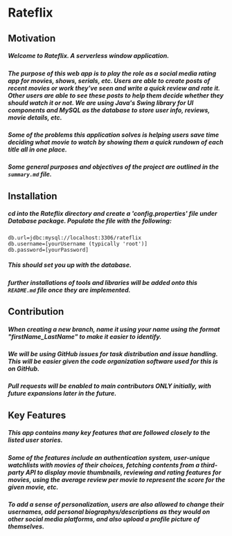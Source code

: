 # Rateflix

## Motivation
##### Welcome to Rateflix. A serverless window application.
##### The purpose of this web app is to play the role as a social media rating app for movies, shows, serials, etc. Users are able to create posts of recent movies or work they've seen and write a quick review and rate it. Other users are able to see these posts to help them decide whether they should watch it or not. We are using Java's Swing library for UI components and MySQL as the database to store user info, reviews, movie details, etc.
##### Some of the problems this application solves is helping users save time deciding what movie to watch by showing them a quick rundown of each title all in one place.
##### Some general purposes and objectives of the project are outlined in the ``` summary.md ``` file.

## Installation
##### cd into the Rateflix directory and create a 'config.properties' file under Database package. Populate the file with the following:
    db.url=jdbc:mysql://localhost:3306/rateflix
    db.username=[yourUsername (typically 'root')]
    db.password=[yourPassword]
##### This should set you up with the database.
##### further installations of tools and libraries will be added onto this ``` README.md ``` file once they are implemented.

## Contribution
##### When creating a new branch, name it using your name using the format "firstName_LastName" to make it easier to identify.
##### We will be using GitHub issues for task distribution and issue handling. This will be easier given the code organization software used for this is on GitHub.
##### Pull requests will be enabled to main contributors ONLY initially, with future expansions later in the future.

## Key Features
##### This app contains many key features that are followed closely to the listed user stories.
##### Some of the features include an authentication system, user-unique watchlists with movies of their choices, fetching contents from a third-party API to display movie thumbnails, reviewing and rating features for movies, using the average review per movie to represent the score for the given movie, etc.
##### To add a sense of personalization, users are also allowed to change their usernames, add personal biographys/descriptions as they would on other social media platforms, and also upload a profile picture of themselves.

